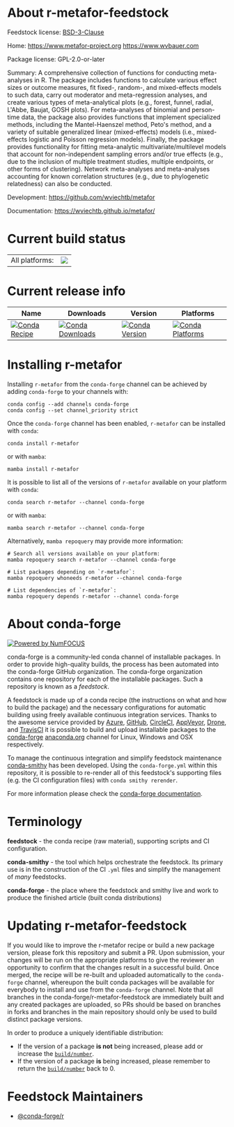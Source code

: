 About r-metafor-feedstock
=========================

Feedstock license: [BSD-3-Clause](https://github.com/conda-forge/r-metafor-feedstock/blob/main/LICENSE.txt)

Home: https://www.metafor-project.org https://www.wvbauer.com

Package license: GPL-2.0-or-later

Summary: A comprehensive collection of functions for conducting meta-analyses in R. The package includes functions to calculate various effect sizes or outcome measures, fit fixed-, random-, and mixed-effects models to such data, carry out moderator and meta-regression analyses, and create various types of meta-analytical plots (e.g., forest, funnel, radial, L'Abbe, Baujat, GOSH plots). For meta-analyses of binomial and person-time data, the package also provides functions that implement specialized methods, including the Mantel-Haenszel method, Peto's method, and a variety of suitable generalized linear (mixed-effects) models (i.e., mixed-effects logistic and Poisson regression models). Finally, the package provides functionality for fitting meta-analytic multivariate/multilevel models that account for non-independent sampling errors and/or true effects (e.g., due to the inclusion of multiple treatment studies, multiple endpoints, or other forms of clustering). Network meta-analyses and meta-analyses accounting for known correlation structures (e.g., due to phylogenetic relatedness) can also be conducted.

Development: https://github.com/wviechtb/metafor

Documentation: https://wviechtb.github.io/metafor/

Current build status
====================


<table><tr><td>All platforms:</td>
    <td>
      <a href="https://dev.azure.com/conda-forge/feedstock-builds/_build/latest?definitionId=2548&branchName=main">
        <img src="https://dev.azure.com/conda-forge/feedstock-builds/_apis/build/status/r-metafor-feedstock?branchName=main">
      </a>
    </td>
  </tr>
</table>

Current release info
====================

| Name | Downloads | Version | Platforms |
| --- | --- | --- | --- |
| [![Conda Recipe](https://img.shields.io/badge/recipe-r--metafor-green.svg)](https://anaconda.org/conda-forge/r-metafor) | [![Conda Downloads](https://img.shields.io/conda/dn/conda-forge/r-metafor.svg)](https://anaconda.org/conda-forge/r-metafor) | [![Conda Version](https://img.shields.io/conda/vn/conda-forge/r-metafor.svg)](https://anaconda.org/conda-forge/r-metafor) | [![Conda Platforms](https://img.shields.io/conda/pn/conda-forge/r-metafor.svg)](https://anaconda.org/conda-forge/r-metafor) |

Installing r-metafor
====================

Installing `r-metafor` from the `conda-forge` channel can be achieved by adding `conda-forge` to your channels with:

```
conda config --add channels conda-forge
conda config --set channel_priority strict
```

Once the `conda-forge` channel has been enabled, `r-metafor` can be installed with `conda`:

```
conda install r-metafor
```

or with `mamba`:

```
mamba install r-metafor
```

It is possible to list all of the versions of `r-metafor` available on your platform with `conda`:

```
conda search r-metafor --channel conda-forge
```

or with `mamba`:

```
mamba search r-metafor --channel conda-forge
```

Alternatively, `mamba repoquery` may provide more information:

```
# Search all versions available on your platform:
mamba repoquery search r-metafor --channel conda-forge

# List packages depending on `r-metafor`:
mamba repoquery whoneeds r-metafor --channel conda-forge

# List dependencies of `r-metafor`:
mamba repoquery depends r-metafor --channel conda-forge
```


About conda-forge
=================

[![Powered by
NumFOCUS](https://img.shields.io/badge/powered%20by-NumFOCUS-orange.svg?style=flat&colorA=E1523D&colorB=007D8A)](https://numfocus.org)

conda-forge is a community-led conda channel of installable packages.
In order to provide high-quality builds, the process has been automated into the
conda-forge GitHub organization. The conda-forge organization contains one repository
for each of the installable packages. Such a repository is known as a *feedstock*.

A feedstock is made up of a conda recipe (the instructions on what and how to build
the package) and the necessary configurations for automatic building using freely
available continuous integration services. Thanks to the awesome service provided by
[Azure](https://azure.microsoft.com/en-us/services/devops/), [GitHub](https://github.com/),
[CircleCI](https://circleci.com/), [AppVeyor](https://www.appveyor.com/),
[Drone](https://cloud.drone.io/welcome), and [TravisCI](https://travis-ci.com/)
it is possible to build and upload installable packages to the
[conda-forge](https://anaconda.org/conda-forge) [anaconda.org](https://anaconda.org/)
channel for Linux, Windows and OSX respectively.

To manage the continuous integration and simplify feedstock maintenance
[conda-smithy](https://github.com/conda-forge/conda-smithy) has been developed.
Using the ``conda-forge.yml`` within this repository, it is possible to re-render all of
this feedstock's supporting files (e.g. the CI configuration files) with ``conda smithy rerender``.

For more information please check the [conda-forge documentation](https://conda-forge.org/docs/).

Terminology
===========

**feedstock** - the conda recipe (raw material), supporting scripts and CI configuration.

**conda-smithy** - the tool which helps orchestrate the feedstock.
                   Its primary use is in the construction of the CI ``.yml`` files
                   and simplify the management of *many* feedstocks.

**conda-forge** - the place where the feedstock and smithy live and work to
                  produce the finished article (built conda distributions)


Updating r-metafor-feedstock
============================

If you would like to improve the r-metafor recipe or build a new
package version, please fork this repository and submit a PR. Upon submission,
your changes will be run on the appropriate platforms to give the reviewer an
opportunity to confirm that the changes result in a successful build. Once
merged, the recipe will be re-built and uploaded automatically to the
`conda-forge` channel, whereupon the built conda packages will be available for
everybody to install and use from the `conda-forge` channel.
Note that all branches in the conda-forge/r-metafor-feedstock are
immediately built and any created packages are uploaded, so PRs should be based
on branches in forks and branches in the main repository should only be used to
build distinct package versions.

In order to produce a uniquely identifiable distribution:
 * If the version of a package **is not** being increased, please add or increase
   the [``build/number``](https://docs.conda.io/projects/conda-build/en/latest/resources/define-metadata.html#build-number-and-string).
 * If the version of a package **is** being increased, please remember to return
   the [``build/number``](https://docs.conda.io/projects/conda-build/en/latest/resources/define-metadata.html#build-number-and-string)
   back to 0.

Feedstock Maintainers
=====================

* [@conda-forge/r](https://github.com/orgs/conda-forge/teams/r/)

